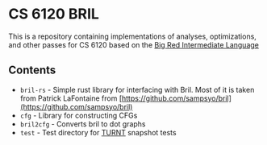 # CS 6120 BRIL

This is a repository containing implementations of 
analyses, optimizations, and other passes for CS 6120
based on the [Big Red Intermediate Language](https://capra.cs.cornell.edu/bril/intro.html)

## Contents

* `bril-rs` - Simple rust library for interfacing with Bril. Most of it
is taken from Patrick LaFontaine from [https://github.com/sampsyo/bril](https://github.com/sampsyo/bril)
* `cfg` - Library for constructing CFGs
* `bril2cfg` - Converts bril to dot graphs
* `test` - Test directory for [TURNT](https://github.com/cucapra/turnt) snapshot tests